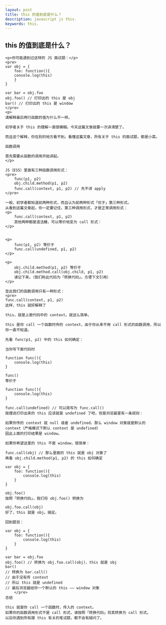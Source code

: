 ```yaml
---
layout: post
title: this 的值到底是什么？
description: javascript js this.
keywords: this.
---
```



<div class="entry-content clearfix">
	<h2>this 的值到底是什么？</h2>

	<p>你可能遇到过这样的 JS 面试题：</p>
	<pre>
	var obj = {
		foo: function(){
		console.log(this)
		}
	}

	var bar = obj.foo
	obj.foo() // 打印出的 this 是 obj
	bar() // 打印出的 this 是 window
	</pre>
	<p>
	请解释最后两行函数的值为什么不一样。

	初学者关于 this 的理解一直很模糊。今天这篇文章就要一次讲清楚了。

	而且这个解释，你在别的地方看不到。看懂这篇文章，所有关于 this 的面试题，都是小菜。

	函数调用

	首先需要从函数的调用开始讲起。
	</p>

	JS（ES5）里面有三种函数调用形式：
	<pre>
		func(p1, p2)
		obj.child.method(p1, p2)
		func.call(context, p1, p2) // 先不讲 apply
	</pre>

	一般，初学者都知道前两种形式，而且认为前两种形式「优于」第三种形式。
	从看到这篇文章起，你一定要记住，第三种调用形式，才是正常调用形式：
	<p>
		func.call(context, p1, p2)
		其他两种都是语法糖，可以等价地变为 call 形式：
	</p>


	<p>
		func(p1, p2) 等价于
		func.call(undefined, p1, p2)
	</p>

	<p>
		obj.child.method(p1, p2) 等价于
		obj.child.method.call(obj.child, p1, p2)
		请记下来。（我们称此代码为「转换代码」，方便下文引用）
	</p>

	至此我们的函数调用只有一种形式：
	<pre>
	func.call(context, p1, p2)
	这样，this 就好解释了

	this，就是上面代码中的 context。就这么简单。

	this 是你 call 一个函数时传的 context，由于你从来不用 call 形式的函数调用，所以你一直不知道。

	先看 func(p1, p2) 中的 this 如何确定：

	当你写下面代码时

	function func(){
		console.log(this)
	}

	func()
	等价于

	function func(){
		console.log(this)
	}

	func.call(undefined) // 可以简写为 func.call()
	按理说打印出来的 this 应该就是 undefined 了吧，但是浏览器里有一条规则：

	如果你传的 context 就 null 或者 undefined，那么 window 对象就是默认的 context（严格模式下默认 context 是 undefined）
	因此上面的打印结果是 window。

	如果你希望这里的 this 不是 window，很简单：

	func.call(obj) // 那么里面的 this 就是 obj 对象了
	再看 obj.child.method(p1, p2) 的 this 如何确定

	var obj = {
		foo: function(){
			console.log(this)
		}
	}

	obj.foo()
	按照「转换代码」，我们将 obj.foo() 转换为

	obj.foo.call(obj)
	好了，this 就是 obj。搞定。

	回到题目：

	var obj = {
		foo: function(){
			console.log(this)
		}
	}

	var bar = obj.foo
	obj.foo() // 转换为 obj.foo.call(obj)，this 就是 obj
	bar()
	// 转换为 bar.call()
	// 由于没有传 context
	// 所以 this 就是 undefined
	// 最后浏览器给你一个默认的 this —— window 对象
		</pre>
	总结

	this 就是你 call 一个函数时，传入的 context。
	如果你的函数调用形式不是 call 形式，请按照「转换代码」将其转换为 call 形式。
	以后你遇到所有跟 this 有关的笔试题，都不会有疑问了。

</div>